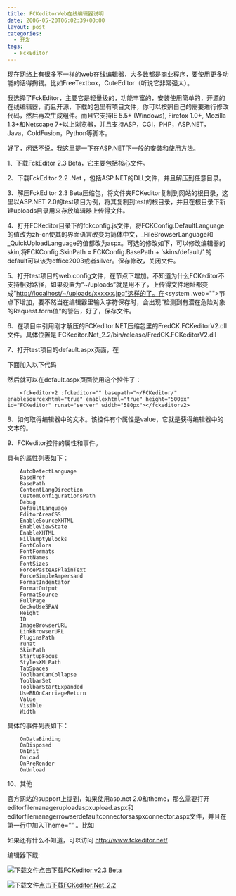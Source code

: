 ```yaml
---
title: FCKeditorWeb在线编辑器说明
date: 2006-05-20T06:02:39+00:00
layout: post
categories:
  - 开发
tags:
  - FckEditor
---
```


现在网络上有很多不一样的web在线编辑器，大多数都是商业程序，要使用更多功能的话得掏钱。比如FreeTextbox，CuteEditor（听说它非常强大）。

我选择了FckEditor，主要它是轻量级的，功能丰富的，安装使用简单的，开源的在线编辑器，而且开源，下载的包里有项目文件，你可以按照自己的需要进行修改代码，然后再次生成组件。而且它支持IE 5.5+ (Windows), Firefox 1.0+, Mozilla 1.3+和Netscape 7+以上浏览器，并且支持ASP，CGI，PHP，ASP.NET，Java，ColdFusion，Python等脚本。

好了，闲话不说，我这里提一下在ASP.NET下一般的安装和使用方法。

1、下载FckEditor 2.3 Beta，它主要包括核心文件。

2、下载FckEditor 2.2 .Net ，包括ASP.NET的DLL文件，并且解压到任意目录。

3、解压FckEditor 2.3 Beta压缩包，将文件夹FCKeditor复制到网站的根目录，这里以ASP.NET 2.0的test项目为例，将其复制到test的根目录，并且在根目录下新建uploads目录用来存放编辑器上传得文件。

4、打开FCKeditor目录下的fckconfig.js文件，将FCKConfig.DefaultLanguage的值改为zh-cn使其的界面语言改变为简体中文，_FileBrowserLanguage和_QuickUploadLanguage的值都改为aspx。可选的修改如下，可以修改编辑器的skin,将FCKConfig.SkinPath = FCKConfig.BasePath + &#8216;skins/default/&#8217; 的default可以该为office2003或者silver。保存修改，关闭文件。

5、打开test项目的web.config文件，在<appsettings>节点下增加<add key="FCKeditor:UserFilesPath" value="/Weblog/uploads"></add>。不知道为什么FCKeditor不支持相对路径，如果设置为“~/uploads”就是用不了，上传得文件地址都变成”<http://localhost/~/uploads/xxxxxx.jpg”这样的了。在><system .web="">节点下增加<pages validaterequest="false"></pages>，要不然当在编辑器里输入字符保存时，会出现“检测到有潜在危险对象的Request.form值”的警告，好了，保存文件。</system></appsettings>

6、在项目中引用刚才解压的FCKeditor.NET压缩包里的FredCK.FCKeditorV2.dll文件。具体位置是 FCKeditor.Net_2.2/bin/release/FredCK.FCKeditorV2.dll

7、打开test项目的default.aspx页面，在

下面加入以下代码

然后就可以在default.aspx页面使用这个控件了：

```
    <fckeditorv2 :fckeditor="" basepath="~/FCKeditor/" enablesourcexhtml="true" enablexhtml="true" height="500px" id="FCKeditor" runat="server" width="580px"></fckeditorv2>
```

8、如何取得编辑器中的文本。该控件有个属性是value，它就是获得编辑器中的文本的。

9、FCKeditor控件的属性和事件。

具有的属性列表如下：
```
    AutoDetectLanguage
    BaseHref
    BasePath
    ContentLangDirection
    CustomConfigurationsPath
    Debug
    DefaultLanguage
    EditorAreaCSS
    EnableSourceXHTML
    EnableViewState
    EnableXHTML
    FillEmptyBlocks
    FontColors
    FontFormats
    FontNames
    FontSizes
    ForcePasteAsPlainText
    ForceSimpleAmpersand
    FormatIndentator
    FormatOutput
    FormatSource
    FullPage
    GeckoUseSPAN
    Height
    ID
    ImageBrowserURL
    LinkBrowserURL
    PluginsPath
    runat
    SkinPath
    StartupFocus
    StylesXMLPath
    TabSpaces
    ToolbarCanCollapse
    ToolbarSet
    ToolbarStartExpanded
    UseBROnCarriageReturn
    Value
    Visible
    Width
```

具体的事件列表如下：
```
    OnDataBinding
    OnDisposed
    OnInit
    OnLoad
    OnPreRender
    OnUnload
 ```

10、其他

官方网站的support上提到，如果使用asp.net 2.0和theme，那么需要打开editorfilemanageruploadaspxupload.aspx和editorfilemanagerrowserdefaultconnectorsaspxconnector.aspx文件，并且在第一行中加入Theme=”” 。比如

如果还有什么不知道，可以访问 <http://www.fckeditor.net/>

编辑器下载:

![下载文件](images/download.gif)[点击下载FCKeditor v2.3 Beta](attachments/month_0605/5200651914122.zip)

![下载文件](images/download.gif)[点击下载FCKeditor.Net_2.2](attachments/month_0605/3200651914156.zip)